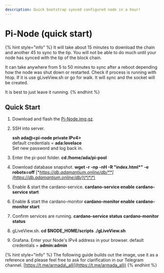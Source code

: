 ```yaml
---
description: Quick bootstrap synced configured node in a hour!
---
```


# Pi-Node \(quick start\)

{% hint style="info" %}
It will take about 15 minutes to download the chain and another 45 to sync to the tip. You will not be able to do much until your node has synced with the tip of the block chain.

It can take anywhere from 5 to 50 minutes to sync after a reboot depending how the node was shut down or restarted. Check if process is running with htop. If it is use gLiveView.sh or go for walk. It will sync and the socket will be created.

It is best to just leave it running.
{% endhint %}

## Quick Start

1. Download and flash the [Pi-Node.img.gz](https://db.adamantium.online/Pi-Node.img.gz).
2. SSH into server.

   **ssh ada@&lt;pi-node private IPv4&gt;**  
   default credentials = **ada:lovelace**  
   Set new password and log back in.

3. Enter the pi-pool folder. **cd /home/ada/pi-pool**
4. Download database snapshot. **wget -r -np -nH -R "index.html\*" -e robots=off** [**https://db.adamantium.online/db/**](https://db.adamantium.online/db/)\*\*\*\*
5. Enable & start the cardano-service. **cardano-service enable** **cardano-service start**
6. Enable & start the cardano-monitor **cardano-monitor enable** **cardano-monitor start**
7. Confirm services are running. **cardano-service status** **cardano-monitor status**
8. gLiveView.sh. **cd $NODE\_HOME/scripts** **./gLiveView.sh**
9. Grafana. Enter your Node's IPv4 address in your browser. default credentials = **admin:admin** 

{% hint style="info" %}
The following guide builds out the image, use it as a reference and please feel free to ask for clarification in our Telegram channel. [https://t.me/armada\_alli](https://t.me/armada_alli)
{% endhint %}



